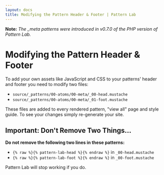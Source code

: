 ```yaml
---
layout: docs
title: Modifying the Pattern Header & Footer | Pattern Lab
---
```


**Note:** *The _meta patterns were introduced in v0.7.0 of the PHP version of Pattern Lab.*

# Modifying the Pattern Header & Footer 

To add your own assets like JavaScript and CSS to your patterns' header and footer you need to modify two files:

* `source/_patterns/00-atoms/00-meta/_00-head.mustache`
* `source/_patterns/00-atoms/00-meta/_01-foot.mustache`

These files are added to every rendered pattern, "view all" page and style guide. To see your changes simply re-generate your site.

## Important: Don't Remove Two Things...

**Do not remove the following two lines in these patterns:**

* `{% raw %}{% pattern-lab-head %}{% endraw %}` in `_00-head.mustache`
* `{% raw %}{% pattern-lab-foot %}{% endraw %}` in `_00-foot.mustache`

Pattern Lab will stop working if you do.
